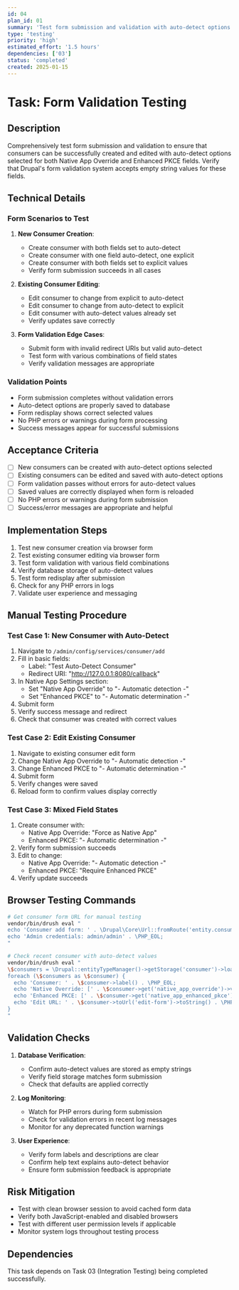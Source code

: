 ```yaml
---
id: 04
plan_id: 01
summary: 'Test form submission and validation with auto-detect options selected'
type: 'testing'
priority: 'high'
estimated_effort: '1.5 hours'
dependencies: ['03']
status: 'completed'
created: 2025-01-15
---
```


# Task: Form Validation Testing

## Description

Comprehensively test form submission and validation to ensure that consumers can be successfully created and edited with auto-detect options selected for both Native App Override and Enhanced PKCE fields. Verify that Drupal's form validation system accepts empty string values for these fields.

## Technical Details

### Form Scenarios to Test

1. **New Consumer Creation**:
   - Create consumer with both fields set to auto-detect
   - Create consumer with one field auto-detect, one explicit
   - Create consumer with both fields set to explicit values
   - Verify form submission succeeds in all cases

2. **Existing Consumer Editing**:
   - Edit consumer to change from explicit to auto-detect
   - Edit consumer to change from auto-detect to explicit
   - Edit consumer with auto-detect values already set
   - Verify updates save correctly

3. **Form Validation Edge Cases**:
   - Submit form with invalid redirect URIs but valid auto-detect
   - Test form with various combinations of field states
   - Verify validation messages are appropriate

### Validation Points

- Form submission completes without validation errors
- Auto-detect options are properly saved to database
- Form redisplay shows correct selected values
- No PHP errors or warnings during form processing
- Success messages appear for successful submissions

## Acceptance Criteria

- [ ] New consumers can be created with auto-detect options selected
- [ ] Existing consumers can be edited and saved with auto-detect options
- [ ] Form validation passes without errors for auto-detect values
- [ ] Saved values are correctly displayed when form is reloaded
- [ ] No PHP errors or warnings during form submission
- [ ] Success/error messages are appropriate and helpful

## Implementation Steps

1. Test new consumer creation via browser form
2. Test existing consumer editing via browser form
3. Test form validation with various field combinations
4. Verify database storage of auto-detect values
5. Test form redisplay after submission
6. Check for any PHP errors in logs
7. Validate user experience and messaging

## Manual Testing Procedure

### Test Case 1: New Consumer with Auto-Detect

1. Navigate to `/admin/config/services/consumer/add`
2. Fill in basic fields:
   - Label: "Test Auto-Detect Consumer"
   - Redirect URI: "http://127.0.0.1:8080/callback"
3. In Native App Settings section:
   - Set "Native App Override" to "- Automatic detection -"
   - Set "Enhanced PKCE" to "- Automatic determination -"
4. Submit form
5. Verify success message and redirect
6. Check that consumer was created with correct values

### Test Case 2: Edit Existing Consumer

1. Navigate to existing consumer edit form
2. Change Native App Override to "- Automatic detection -"
3. Change Enhanced PKCE to "- Automatic determination -"
4. Submit form
5. Verify changes were saved
6. Reload form to confirm values display correctly

### Test Case 3: Mixed Field States

1. Create consumer with:
   - Native App Override: "Force as Native App"
   - Enhanced PKCE: "- Automatic determination -"
2. Verify form submission succeeds
3. Edit to change:
   - Native App Override: "- Automatic detection -"
   - Enhanced PKCE: "Require Enhanced PKCE"
4. Verify update succeeds

## Browser Testing Commands

```bash
# Get consumer form URL for manual testing
vendor/bin/drush eval "
echo 'Consumer add form: ' . \Drupal\Core\Url::fromRoute('entity.consumer.add_form')->toString() . \PHP_EOL;
echo 'Admin credentials: admin/admin' . \PHP_EOL;
"

# Check recent consumer with auto-detect values
vendor/bin/drush eval "
\$consumers = \Drupal::entityTypeManager()->getStorage('consumer')->loadByProperties(['label' => 'Test Auto-Detect Consumer']);
foreach (\$consumers as \$consumer) {
  echo 'Consumer: ' . \$consumer->label() . \PHP_EOL;
  echo 'Native Override: [' . \$consumer->get('native_app_override')->value . ']' . \PHP_EOL;
  echo 'Enhanced PKCE: [' . \$consumer->get('native_app_enhanced_pkce')->value . ']' . \PHP_EOL;
  echo 'Edit URL: ' . \$consumer->toUrl('edit-form')->toString() . \PHP_EOL;
}
"
```

## Validation Checks

1. **Database Verification**:
   - Confirm auto-detect values are stored as empty strings
   - Verify field storage matches form submission
   - Check that defaults are applied correctly

2. **Log Monitoring**:
   - Watch for PHP errors during form submission
   - Check for validation errors in recent log messages
   - Monitor for any deprecated function warnings

3. **User Experience**:
   - Verify form labels and descriptions are clear
   - Confirm help text explains auto-detect behavior
   - Ensure form submission feedback is appropriate

## Risk Mitigation

- Test with clean browser session to avoid cached form data
- Verify both JavaScript-enabled and disabled browsers
- Test with different user permission levels if applicable
- Monitor system logs throughout testing process

## Dependencies

This task depends on Task 03 (Integration Testing) being completed successfully.
